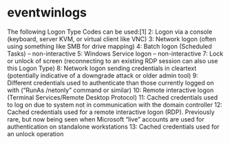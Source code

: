 # eventwinlogs

The following Logon Type Codes can be used:[1]
2: Logon via a console (keyboard, server KVM, or virtual client like VNC)
3: Network logon (often using something like SMB for drive mapping)
4: Batch logon (Scheduled Tasks) – non-interactive
5: Windows Service logon – non-interactive
7: Lock or unlock of screen (reconnecting to an existing RDP session can also use this Logon Type)
8: Network logon sending credentials in cleartext (potentially indicative of a downgrade attack or older admin tool)
9: Different credentials used to authenticate than those currently logged on with (“RunAs /netonly” command or similar)
10: Remote interactive logon (Terminal Services/Remote Desktop Protocol)
11: Cached credentials used to log on due to system not in communication with the domain controller
12: Cached credentials used for a remote interactive logon (RDP). Previously rare, but now being seen when Microsoft “live” accounts are used for authentication on standalone workstations
13: Cached credentials used for an unlock operation
